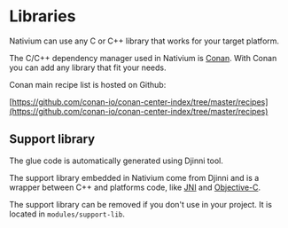 # Libraries

Nativium can use any C or C++ library that works for your target platform.

The C/C++ dependency manager used in Nativium is [Conan](https://conan.io/). With Conan you can add any library that fit your needs.

Conan main recipe list is hosted on Github:

[https://github.com/conan-io/conan-center-index/tree/master/recipes](https://github.com/conan-io/conan-center-index/tree/master/recipes)

## Support library

The glue code is automatically generated using Djinni tool.

The support library embedded in Nativium come from Djinni and is a wrapper between C++ and platforms code, like [JNI](https://developer.android.com/training/articles/perf-jni) and [Objective-C](https://developer.apple.com/library/archive/documentation/Cocoa/Conceptual/ProgrammingWithObjectiveC/Introduction/Introduction.html).

 The support library can be removed if you don't use in your project. It is located in `modules/support-lib`.
